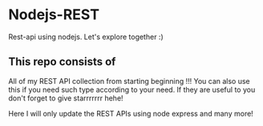 # Nodejs-REST
Rest-api using nodejs. Let's explore together :)

## This repo consists of 
All of my REST API collection from starting beginning !!!
You can also use this if you need such type according to your need. If they are useful to you don't forget to give starrrrrrr hehe!

Here I will only update the REST APIs using node express and many more!

